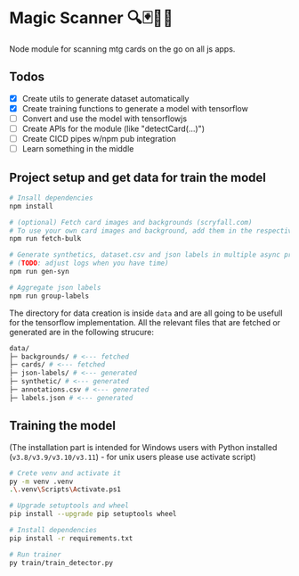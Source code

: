 # Magic Scanner 🔍🃏🧙‍♂️

Node module for scanning mtg cards on the go on all js apps.

## Todos

- [x] Create utils to generate dataset automatically
- [x] Create training functions to generate a model with tensorflow
- [ ] Convert and use the model with tensorflowjs
- [ ] Create APIs for the module (like "detectCard(...)")
- [ ] Create CICD pipes w/npm pub integration
- [ ] Learn something in the middle

## Project setup and get data for train the model

```bash
# Insall dependencies
npm install

# (optional) Fetch card images and backgrounds (scryfall.com)
# To use your own card images and background, add them in the respective folders
npm run fetch-bulk

# Generate synthetics, dataset.csv and json labels in multiple async processes
# (TODO: adjust logs when you have time)
npm run gen-syn

# Aggregate json labels
npm run group-labels
```

The directory for data creation is inside `data` and are all going to be usefull for the tensorflow implementation.
All the relevant files that are fetched or generated are in the following strucure:

```bash
data/
├─ backgrounds/ # <--- fetched
├─ cards/ # <--- fetched
├─ json-labels/ # <--- generated
├─ synthetic/ # <--- generated
├─ annotations.csv # <--- generated
├─ labels.json # <--- generated
```

## Training the model

(The installation part is intended for Windows users with Python installed (`v3.8/v3.9/v3.10/v3.11`) - for unix users please use activate script)

```bash
# Crete venv and activate it
py -m venv .venv
.\.venv\Scripts\Activate.ps1

# Upgrade setuptools and wheel
pip install --upgrade pip setuptools wheel

# Install dependencies
pip install -r requirements.txt

# Run trainer
py train/train_detector.py
```
